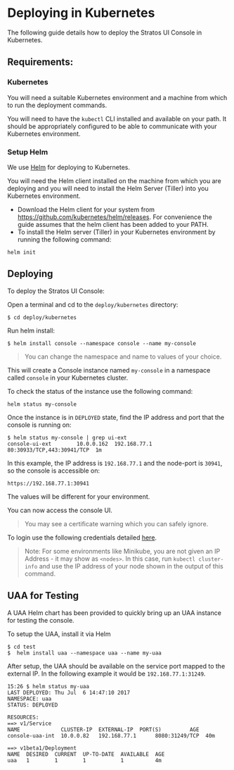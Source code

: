 # Deploying in Kubernetes

The following guide details how to deploy the Stratos UI Console in Kubernetes.

## Requirements:

### Kubernetes

You will need a suitable Kubernetes environment and a machine from which to run the deployment commands.

You will need to have the `kubectl` CLI installed and available on your path. It should be appropriately configured to be able to communicate with your Kubernetes environment.

### Setup Helm

We use [Helm](https://github.com/kubernetes/helm) for deploying to Kubernetes.

You will need the Helm client installed on the machine from which you are deploying and you will need to install the Helm Server (Tiller) into you Kubernetes environment.

- Download the Helm client for your system from https://github.com/kubernetes/helm/releases.
For convenience the guide assumes that the helm client has been added to your PATH.
- To install the Helm server (Tiller) in your Kubernetes environment by running the following command:
```
helm init
```

## Deploying

To deploy the Stratos UI Console:

Open a terminal and cd to the `deploy/kubernetes` directory:

```
$ cd deploy/kubernetes
```

Run helm install:

```
$ helm install console --namespace console --name my-console
```

> You can change the namespace and name to values of your choice.

This will create a Console instance named `my-console` in a namespace called `console` in your Kubernetes cluster.

To check the status of the instance use the following command:
```
helm status my-console
```

Once the instance is in `DEPLOYED` state, find the IP address and port that the console is running on:

```
$ helm status my-console | grep ui-ext
console-ui-ext        10.0.0.162  192.168.77.1      80:30933/TCP,443:30941/TCP  1m  
```

In this example, the IP address is `192.168.77.1` and the node-port is `30941`, so the console is accessible on:

`https://192.168.77.1:30941`

The values will be different for your environment.

You can now access the console UI.

> You may see a certificate warning which you can safely ignore.

To login use the following credentials detailed [here](../../docs/access.md).

> Note: For some environments like Minikube, you are not given an IP Address - it may show as `<nodes>`. In this case, run `kubectl cluster-info` and use the IP address of your node shown in the output of this command.

## UAA for Testing
A UAA Helm chart has been provided to quickly bring up an UAA instance for testing the console.

To setup the UAA, install it via Helm
```
$ cd test
$  helm install uaa --namespace uaa --name my-uaa
```

After setup, the UAA should be available on the service port mapped to the external IP. In the following example it would be `192.168.77.1:31249`.

```
15:26 $ helm status my-uaa
LAST DEPLOYED: Thu Jul  6 14:47:10 2017
NAMESPACE: uaa
STATUS: DEPLOYED

RESOURCES:
==> v1/Service
NAME             CLUSTER-IP  EXTERNAL-IP  PORT(S)         AGE
console-uaa-int  10.0.0.82   192.168.77.1      8080:31249/TCP  40m

==> v1beta1/Deployment
NAME  DESIRED  CURRENT  UP-TO-DATE  AVAILABLE  AGE
uaa   1        1        1           1          4m

```